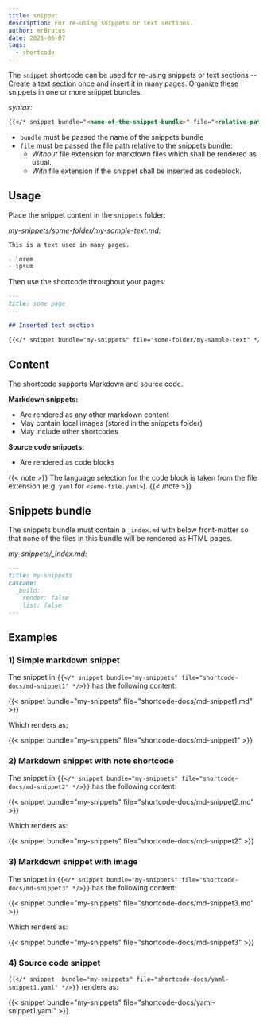 ```yaml
---
title: snippet
description: For re-using snippets or text sections.
author: mrBrutus
date: 2021-06-07
tags:
  - shortcode
---
```


The `snippet` shortcode can be used for re-using snippets or text sections --
Create a text section once and insert it in many pages.
Organize these snippets in one or more snippet bundles.

*syntax:*

```md
{{</* snippet bundle="<name-of-the-snippet-bundle>" file="<relative-path-of-the-snippet-file>" */>}}
```

- `bundle` must be passed the name of the snippets bundle
- `file` must be passed the file path relative to the snippets bundle:
  - *Without* file extension for markdown files which shall be rendered as usual.
  - *With* file extension if the snippet shall be inserted as codeblock.

## Usage

Place the snippet content in the `snippets` folder:

*my-snippets/some-folder/my-sample-text.md:*

```md
This is a text used in many pages.

- lorem
- ipsum
```

Then use the shortcode throughout your pages:

```md
---
title: some page
---

## Inserted text section

{{</* snippet bundle="my-snippets" file="some-folder/my-sample-text" */>}}

```

## Content

The shortcode supports Markdown and source code.

**Markdown snippets:**

- Are rendered as any other markdown content
- May contain local images (stored in the snippets folder)
- May include other shortcodes

**Source code snippets:**

- Are rendered as code blocks

{{< note >}}
The language selection for the code block is taken from the file extension (e.g. `yaml` for `<some-file.yaml>`).
{{< /note >}}

## Snippets bundle

The snippets bundle must contain a `_index.md` with below front-matter so that none of the files in this bundle will
be rendered as HTML pages.

*my-snippets/_index.md:*

```md
---
title: my-snippets
cascade:
  _build:
    render: false
    list: false
---
```

## Examples

### 1) Simple markdown snippet

The snippet in `{{</* snippet bundle="my-snippets" file="shortcode-docs/md-snippet1" */>}}` has the following content:

{{< snippet bundle="my-snippets" file="shortcode-docs/md-snippet1.md" >}}

Which renders as:

{{< snippet bundle="my-snippets" file="shortcode-docs/md-snippet1" >}}

### 2) Markdown snippet with note shortcode

The snippet in `{{</* snippet bundle="my-snippets" file="shortcode-docs/md-snippet2" */>}}` has the following content:

{{< snippet bundle="my-snippets" file="shortcode-docs/md-snippet2.md" >}}

Which renders as:

{{< snippet bundle="my-snippets" file="shortcode-docs/md-snippet2" >}}

### 3) Markdown snippet with image

The snippet in `{{</* snippet bundle="my-snippets" file="shortcode-docs/md-snippet3" */>}}` has the following content:

{{< snippet bundle="my-snippets" file="shortcode-docs/md-snippet3.md" >}}

Which renders as:

{{< snippet bundle="my-snippets" file="shortcode-docs/md-snippet3" >}}

### 4) Source code snippet

`{{</* snippet  bundle="my-snippets" file="shortcode-docs/yaml-snippet1.yaml" */>}}` renders as:

{{< snippet bundle="my-snippets" file="shortcode-docs/yaml-snippet1.yaml" >}}
